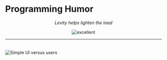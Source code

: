 # Programming Humor

<p align="center">
<i>Levity helps lighten the load</i>
</p>

<p align="center">
  <img src="../assets/gifs/excellent.gif" alt="excellent" style="max-width: 40%;">
</P>

<hr>

<img style="padding-top:20px;"  src="../assets/images/simpleUI-cats.png" alt="Simple UI versus users" style="max-width: 100%;">

  <img style="padding-top:20px;"  src="../assets/images/dontreaddocumentation.jpeg" alt="" style="max-width: 100%;">

<img style="padding-top:20px;" src="../assets/images/QuickSideProject.jpeg" alt="" style="max-width: 100%;">

  <img style="padding-top:20px;"  src="../assets/images/NewProjectOneMonthLater.jpg" alt="" style="max-width: 100%;">

  <img style="padding-top:20px;"  src="../assets/images/RealProblem.jpg" alt="" style="max-width: 100%;">

  <img style="padding-top:20px;"  src="../assets/images/KillingBugsInCode.jpg" alt="" style="max-width: 100%;">

  <img style="padding-top:20px;"  src="../assets/images/CodeWorksOnFirstGo.jpg" alt="" style="max-width: 100%;">

  <img style="padding-top:20px;"  src="../assets/images/Focus.jpg" alt="" style="max-width: 100%;">

  <!-- <img style="padding-top:20px;"  src=".." alt="" style="max-width: 100%;"> -->

  <!-- <img style="padding-top:20px;"  src=".." alt="" style="max-width: 100%;"> -->

  <!-- <img style="padding-top:20px;"  src=".." alt="" style="max-width: 100%;"> -->
